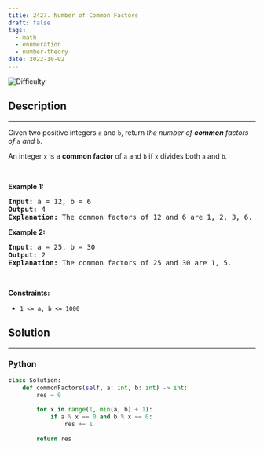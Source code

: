 ```yaml
---
title: 2427. Number of Common Factors
draft: false
tags: 
  - math
  - enumeration
  - number-theory
date: 2022-10-02
---
```


![Difficulty](https://img.shields.io/badge/Difficulty-Easy-blue.svg)

## Description

---
<p>Given two positive integers <code>a</code> and <code>b</code>, return <em>the number of <strong>common</strong> factors of </em><code>a</code><em> and </em><code>b</code>.</p>

<p>An integer <code>x</code> is a <strong>common factor</strong> of <code>a</code> and <code>b</code> if <code>x</code> divides both <code>a</code> and <code>b</code>.</p>

<p>&nbsp;</p>
<p><strong class="example">Example 1:</strong></p>

<pre>
<strong>Input:</strong> a = 12, b = 6
<strong>Output:</strong> 4
<strong>Explanation:</strong> The common factors of 12 and 6 are 1, 2, 3, 6.
</pre>

<p><strong class="example">Example 2:</strong></p>

<pre>
<strong>Input:</strong> a = 25, b = 30
<strong>Output:</strong> 2
<strong>Explanation:</strong> The common factors of 25 and 30 are 1, 5.
</pre>

<p>&nbsp;</p>
<p><strong>Constraints:</strong></p>

<ul>
	<li><code>1 &lt;= a, b &lt;= 1000</code></li>
</ul>


## Solution

---
### Python
``` py title='number-of-common-factors'
class Solution:
    def commonFactors(self, a: int, b: int) -> int:
        res = 0
        
        for x in range(1, min(a, b) + 1):
            if a % x == 0 and b % x == 0:
                res += 1
        
        return res

```

